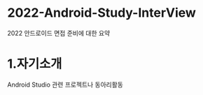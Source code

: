 # 2022-Android-Study-InterView
2022 안드로이드 면접 준비에 대한 요약

<h1>1.자기소개</h1>
<p>Android Studio 관련 프로젝트나 동아리활동</p>
